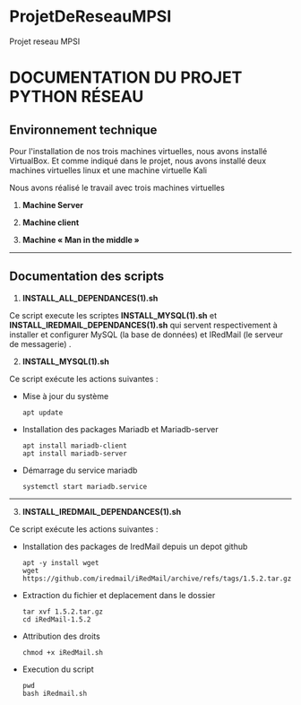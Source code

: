# ProjetDeReseauMPSI
Projet reseau MPSI

# DOCUMENTATION DU PROJET PYTHON RÉSEAU

## Environnement technique

Pour l'installation de nos trois machines virtuelles, nous avons installé 
VirtualBox. 
Et comme indiqué dans le projet, nous avons installé deux machines virtuelles linux et une machine virtuelle Kali

Nous avons réalisé le travail avec trois machines virtuelles 

1. **Machine Server**
     


2. **Machine client**



3. **Machine « Man in the middle »**

***
## Documentation des scripts
 

1. **INSTALL_ALL_DEPENDANCES(1).sh**

Ce script execute les scriptes **INSTALL_MYSQL(1).sh** et  **INSTALL_IREDMAIL_DEPENDANCES(1).sh** qui servent respectivement à installer et configurer MySQL (la base de données) et IRedMail (le serveur de messagerie)  .

2. **INSTALL_MYSQL(1).sh**

Ce script exécute les actions suivantes :
- Mise à jour du système
        
    ```
    apt update
    ```

- Installation des packages Mariadb et Mariadb-server

    ``` 
    apt install mariadb-client
    apt install mariadb-server 
    ```
- Démarrage du service mariadb

    ```
    systemctl start mariadb.service
    ```
---
3. **INSTALL_IREDMAIL_DEPENDANCES(1).sh**

Ce script exécute les actions suivantes :
- Installation des packages de IredMail depuis un depot github

    ```
    apt -y install wget
    wget https://github.com/iredmail/iRedMail/archive/refs/tags/1.5.2.tar.gz
    ```

- Extraction du fichier et deplacement dans le dossier

    ```
    tar xvf 1.5.2.tar.gz
    cd iRedMail-1.5.2
    ```
- Attribution des droits

    ```
    chmod +x iRedMail.sh
    ```

- Execution du script

    ```
    pwd
    bash iRedmail.sh
    ```
